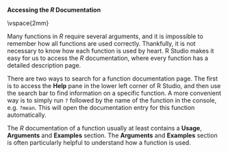 **Accessing the _R_ Documentation**

\vspace{2mm}

Many functions in _R_ require several arguments, and it is impossible to remember how all functions are used correctly. Thankfully, it is not necessary to know how each function is used by heart. R Studio makes it easy for us to access the _R_ documentation, where every function has a detailed description page. 

There are two ways to search for a function documentation page. The first is to access the **Help** pane in the lower left corner of R Studio, and then use the search bar to find information on a specific function. A more convenient way is to simply run `?` followed by the name of the function in the console, e.g. `?mean`. This will open the documentation entry for this function automatically. 


The _R_ documentation of a function usually at least contains a **Usage**, **Arguments** and **Examples** section. The **Arguments** and **Examples** section is often particularly helpful to understand how a function is used. 
